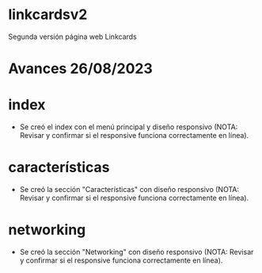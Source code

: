 # linkcardsv2
Segunda versión página web Linkcards

# Avances 26/08/2023
# index
- Se creó el index con el menú principal y diseño responsivo (NOTA: Revisar y confirmar si el responsive funciona correctamente en línea).

# características
- Se creó la sección "Características" con diseño responsivo (NOTA: Revisar y confirmar si el responsive funciona correctamente en línea).

# networking
- Se creó la sección "Networking" con diseño responsivo (NOTA: Revisar y confirmar si el responsive funciona correctamente en línea).